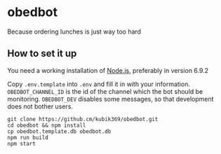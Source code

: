 # obedbot

Because ordering lunches is just way too hard

## How to set it up

You need a working installation of [Node.js](https://nodejs.org/en/), preferably in version 6.9.2

Copy `.env.template` into `.env` and fill it in with your information.
`OBEDBOT_CHANNEL_ID` is the id of the channel which the bot should be monitoring.
`OBEDBOT_DEV` disables some messages, so that development does not bother users.

```
git clone https://github.cm/kubik369/obedbot.git
cd obedbot && npm install
cp obedbot.template.db obedbot.db
npm run build
npm start
```
